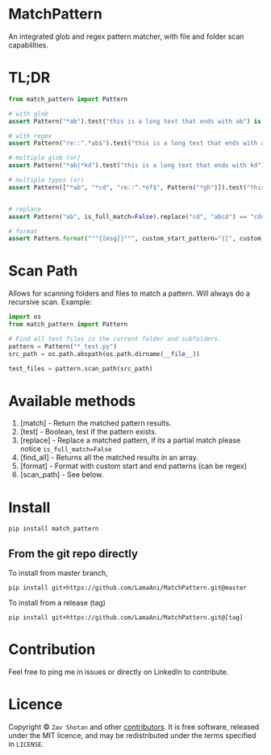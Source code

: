 # MatchPattern

An integrated glob and regex pattern matcher, with file and folder scan capabilities.

# TL;DR

```python
from match_pattern import Pattern

# with glob
assert Pattern("*ab").test("this is a long text that ends with ab") is True

# with regex
assert Pattern("re::^.*ab$").test("this is a long text that ends with ab") is True

# multiple glob (or)
assert Pattern("*ab|*kd").test("this is a long text that ends with kd") is True

# multiple types (or)
assert Pattern(["*ab", "*cd", "re::^.*ef$", Pattern("*gh")]).test("this is a long text that ends with gh") is True


# replace
assert Pattern("ab", is_full_match=False).replace("cd", "abcd") == "cdcd"

# format
assert Pattern.format("""{[msg]}""", custom_start_pattern="{[", custom_end_pattern="]}", msg="ok") == "ok"
```

# Scan Path

Allows for scanning folders and files to match a pattern. Will always do a recursive scan. Example:

```python
import os
from match_pattern import Pattern

# Find all test files in the current folder and subfolders.
pattern = Pattern("*_test.py")
src_path = os.path.abspath(os.path.dirname(__file__))

test_files = pattern.scan_path(src_path)
```

# Available methods

1. [match] - Return the matched pattern results.
1. [test] - Boolean, test if the pattern exists.
1. [replace] - Replace a matched pattern, if its a partial match please notice `is_full_match=False`
1. [find_all] - Returns all the matched results in an array.
1. [format] - Format with custom start and end patterns (can be regex)
1. [scan_path] - See below.

# Install

```shell
pip install match_pattern
```

## From the git repo directly

To install from master branch,

```shell
pip install git+https://github.com/LamaAni/MatchPattern.git@master
```

To install from a release (tag)

```shell
pip install git+https://github.com/LamaAni/MatchPattern.git@[tag]
```

# Contribution

Feel free to ping me in issues or directly on LinkedIn to contribute.

# Licence

Copyright ©
`Zav Shotan` and other [contributors](https://github.com/LamaAni/postgres-xl-helm/graphs/contributors).
It is free software, released under the MIT licence, and may be redistributed under the terms specified in `LICENSE`.
